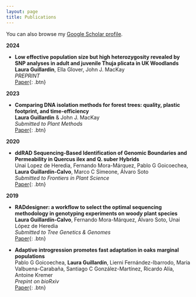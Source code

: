 ```yaml
---
layout: page
title: Publications
---
```


You can also browse my <a href="https://scholar.google.com/citations?user=VtLcSu4AAAAJ&hl=en" target="_blank">Google Scholar profile</a>.
<br />

**2024**
- **Low effective population size but high heterozygosity revealed by SNP analyses in adult and juvenile Thuja plicata in UK Woodlands**  
  **Laura Guillardin**, Ella Glover, John J. MacKay  
  *PREPRINT*  
   [Paper](https://www.biorxiv.org/content/10.1101/2024.03.18.585477v1){: .btn} 

**2023**
- **Comparing DNA isolation methods for forest trees: quality, plastic footprint, and time-efficiency**  
  **Laura Guillardin** & John J. MacKay  
  *Submitted to Plant Methods*  
   [Paper](https://plantmethods.biomedcentral.com/articles/10.1186/s13007-023-01086-y){: .btn} 
  

**2020**

- **ddRAD Sequencing-Based Identification of Genomic Boundaries and Permeability in Quercus ilex and Q. suber Hybrids**  
  Unai Lopez de Heredia, Fernando Mora-Márquez, Pablo G Goicoechea, **Laura Guillardín-Calvo**, Marco C Simeone, Álvaro Soto  
  *Submitted to Frontiers in Plant Science*  
  [Paper](https://www.frontiersin.org/articles/10.3389/fpls.2020.564414/full){: .btn} 
  
**2019**

- **RADdesigner: a workflow to select the optimal sequencing methodology in genotyping experiments on woody plant species**  
  **Laura Guillardín-Calvo**, Fernando Mora-Márquez, Álvaro Soto, Unai López de Heredia  
  *Submitted to Tree Genetics & Genomes*  
  [Paper](https://link.springer.com/article/10.1007/s11295-019-1372-3){: .btn} 
  

- **Adaptive introgression promotes fast adaptation in oaks marginal populations**  
  Pablo G Goicoechea, **Laura Guillardín**, Lierni Fernández-Ibarrodo, Maria Valbuena-Carabaña, Santiago C González-Martínez, Ricardo Alía, Antoine Kremer  
  *Prepint on bioRxiv*  
  [Paper](https://www.biorxiv.org/content/10.1101/731919v1.abstract){: .btn} 
